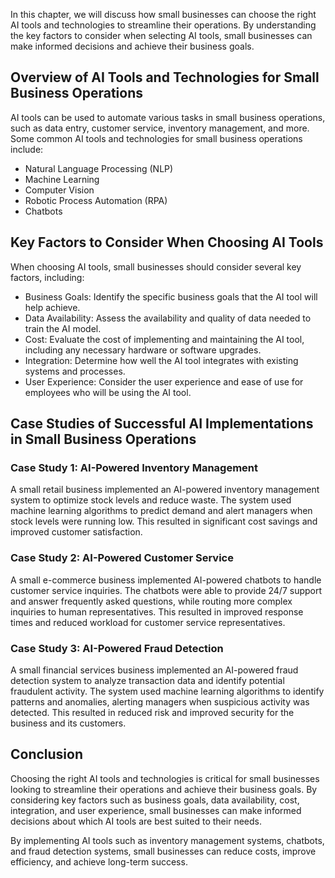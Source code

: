 
In this chapter, we will discuss how small businesses can choose the right AI tools and technologies to streamline their operations. By understanding the key factors to consider when selecting AI tools, small businesses can make informed decisions and achieve their business goals.

Overview of AI Tools and Technologies for Small Business Operations
-------------------------------------------------------------------

AI tools can be used to automate various tasks in small business operations, such as data entry, customer service, inventory management, and more. Some common AI tools and technologies for small business operations include:

* Natural Language Processing (NLP)
* Machine Learning
* Computer Vision
* Robotic Process Automation (RPA)
* Chatbots

Key Factors to Consider When Choosing AI Tools
----------------------------------------------

When choosing AI tools, small businesses should consider several key factors, including:

* Business Goals: Identify the specific business goals that the AI tool will help achieve.
* Data Availability: Assess the availability and quality of data needed to train the AI model.
* Cost: Evaluate the cost of implementing and maintaining the AI tool, including any necessary hardware or software upgrades.
* Integration: Determine how well the AI tool integrates with existing systems and processes.
* User Experience: Consider the user experience and ease of use for employees who will be using the AI tool.

Case Studies of Successful AI Implementations in Small Business Operations
--------------------------------------------------------------------------

### Case Study 1: AI-Powered Inventory Management

A small retail business implemented an AI-powered inventory management system to optimize stock levels and reduce waste. The system used machine learning algorithms to predict demand and alert managers when stock levels were running low. This resulted in significant cost savings and improved customer satisfaction.

### Case Study 2: AI-Powered Customer Service

A small e-commerce business implemented AI-powered chatbots to handle customer service inquiries. The chatbots were able to provide 24/7 support and answer frequently asked questions, while routing more complex inquiries to human representatives. This resulted in improved response times and reduced workload for customer service representatives.

### Case Study 3: AI-Powered Fraud Detection

A small financial services business implemented an AI-powered fraud detection system to analyze transaction data and identify potential fraudulent activity. The system used machine learning algorithms to identify patterns and anomalies, alerting managers when suspicious activity was detected. This resulted in reduced risk and improved security for the business and its customers.

Conclusion
----------

Choosing the right AI tools and technologies is critical for small businesses looking to streamline their operations and achieve their business goals. By considering key factors such as business goals, data availability, cost, integration, and user experience, small businesses can make informed decisions about which AI tools are best suited to their needs.

By implementing AI tools such as inventory management systems, chatbots, and fraud detection systems, small businesses can reduce costs, improve efficiency, and achieve long-term success.
